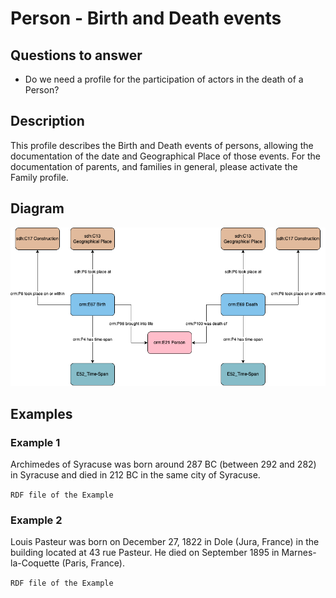 # Person - Birth and Death events

## Questions to answer

- Do we need a profile for the participation of actors in the death of a Person?

## Description

This profile describes the Birth and Death events of persons, allowing the documentation of the date and Geographical Place of those events.
For the documentation of parents, and families in general, please activate the Family profile.

## Diagram

![Alt text](<Diagrams/GV_Profile_Person-Birth and Death.drawio.png>)

## Examples

### Example 1

Archimedes of Syracuse was born around 287 BC (between 292 and 282) in Syracuse and died in 212 BC in the same city of Syracuse.

```RDF file of the Example```

### Example 2

Louis Pasteur was born on December 27, 1822 in Dole (Jura, France) in the building located at 43 rue Pasteur. He died on September 1895 in Marnes-la-Coquette (Paris, France).

```RDF file of the Example```
